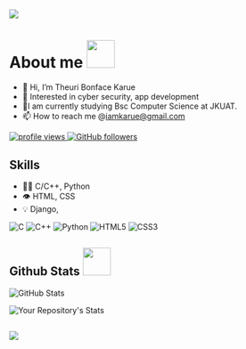 <h1 align="left"><img src="https://readme-typing-svg.herokuapp.com?color=87CEFA&lines=Welcome+To+My+Github+account!;Walk+with+me+through+my+profile;Enjoy+:)."> </h1>


 # About me <img src="https://media.giphy.com/media/mGcNjsfWAjY5AEZNw6/giphy.gif" width="50">
- 👋 Hi, I’m Theuri Bonface Karue
- 👀 Interested in cyber security, app development
- 🌱I am currently studying Bsc Computer Science at JKUAT. 
- 📫 How to reach me @iamkarue@gmail.com

<p align="left">
  <a href="https://github.com/theurikarue/theurikarue">
    <img src="https://komarev.com/ghpvc/?username=theurikarue&color=red" alt="profile views" />
  </a>
  <a href="https://github.com/theurikarue=followers">
    <img alt="GitHub followers" src="https://img.shields.io/github/followers/theurikarue=maroon&logo=github">
  </a>
</p>


## Skills
- 👨‍💻 C/C++, Python
- 👁️ HTML, CSS
- 💡 Django,


![C](https://img.shields.io/badge/c-%2300599C.svg?style=for-the-badge&logo=c&logoColor=white)
![C++](https://img.shields.io/badge/c++-%2300599C.svg?style=for-the-badge&logo=c%2B%2B&logoColor=white)
![Python](https://img.shields.io/badge/python-3670A0?style=for-the-badge&logo=python&logoColor=ffdd54)
![HTML5](https://img.shields.io/badge/html5-%23E34F26.svg?style=for-the-badge&logo=html5&logoColor=white)
![CSS3](https://img.shields.io/badge/css3-%231572B6.svg?style=for-the-badge&logo=css3&logoColor=white)

## Github Stats <img src="https://media.giphy.com/media/VgCDAzcKvsR6OM0uWg/giphy.gif" width="50">
<!-- ![GitHub Langs](https://github-readme-stats.vercel.app/api/top-langs/?username=theurikarue&layout=compact&theme=blue-green) -->
![GitHub Stats](https://github-readme-stats.vercel.app/api?username=theurikarue&show_icons=true&theme=radical)

![Your Repository's Stats](https://github-readme-stats.vercel.app/api/top-langs/?username=dancoon&theme=radical)
<!-- ![Your Repository's Stats](https://github-readme-stats.vercel.app/api?username=theurikarue&show_icons=true&theme=radical) -->
<!-- ![Your Repository's Stats](https://github-readme-stats.vercel.app/api?username=theurikarue&show_icons=true) -->
<!-- ![Top Langs](https://github-readme-stats.vercel.app/api/top-langs/?username=theurikarue&layout=compact) -->
<h2 align="left"><img src="https://readme-typing-svg.herokuapp.com?color=87CEFA&lines=You+have+reached+the+end+of+my+profile;Have+a+nice+day;Thank+you+:);."></h2>
 


<!---
theurikarue/theurikarue is a ✨ special ✨ repository because its `README.md` (this file) appears on your GitHub profile.
You can click the Preview link to take a look at your changes.
--->
